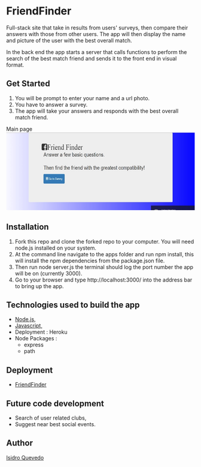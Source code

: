 # FriendFinder
Full-stack site that take in results from users' surveys, then compare their answers with those from other users. The app will then display the name and picture of the user with the best overall match.

In the back end the app starts a server that calls functions to perform the search of the best match friend and sends it to the front end in visual format.


## Get Started

1. You will be prompt to enter your name and a url photo.
2. You have to answer a survey.
3. The app will take your answers and responds with the best overall match friend.

Main page
![Main page](/app/data/img/main.jpg)

## Installation

1. Fork this repo and clone the forked repo to your computer. You will need node.js installed on your system.
2. At the command line navigate to the apps folder and run npm install, this will install the npm dependencies from the package.json file.
3. Then run node server.js the terminal should log the port number the app will be on (currently 3000).
4. Go to your browser and type http://localhost:3000/ into the address bar to bring up the app.

## Technologies used to build the app

   - [Node.js,](https://nodejs.org/en/)
   - [Javascript,](https://www.w3schools.com/js/default.asp)
   - Deployment : Heroku
   - Node Packages :
     - express
     - path

## Deployment

   - [FriendFinder](https://guarded-sands-81391.herokuapp.com/)

## Future code development

   - Search of user related clubs,
   - Suggest near best social events.

## Author

[Isidro Quevedo](https://iquevedom.github.io/My_Bio/)


